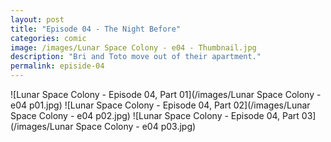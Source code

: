 ```yaml
---
layout: post
title: "Episode 04 - The Night Before"
categories: comic
image: /images/Lunar Space Colony - e04 - Thumbnail.jpg
description: "Bri and Toto move out of their apartment."
permalink: episide-04
---
```


![Lunar Space Colony - Episode 04, Part 01](/images/Lunar Space Colony - e04 p01.jpg)
![Lunar Space Colony - Episode 04, Part 02](/images/Lunar Space Colony - e04 p02.jpg)
![Lunar Space Colony - Episode 04, Part 03](/images/Lunar Space Colony - e04 p03.jpg)
